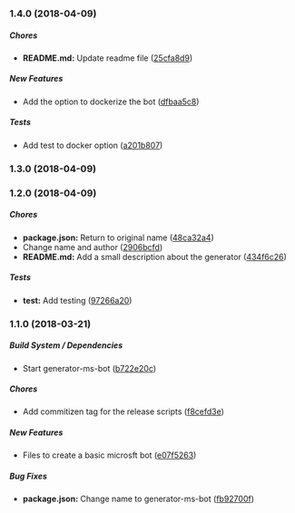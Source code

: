 ### 1.4.0 (2018-04-09)

##### Chores

* **README.md:**  Update readme file ([25cfa8d9](git@raspberrypi:Fran/generator-paco.git/commit/25cfa8d9343cbaad837d33e38b9e8a6db4231d19))

##### New Features

*  Add the option to dockerize the bot ([dfbaa5c8](git@raspberrypi:Fran/generator-paco.git/commit/dfbaa5c8778d7f351d86803700e7f64f752faeb9))

##### Tests

*  Add test to docker option ([a201b807](git@raspberrypi:Fran/generator-paco.git/commit/a201b807aa450e51b81ad0b8748a57a4b2a55300))

### 1.3.0 (2018-04-09)

### 1.2.0 (2018-04-09)

##### Chores

* **package.json:**  Return to original name ([48ca32a4](git@raspberrypi:Fran/generator-paco.git/commit/48ca32a4b94965141624241ce862d2919cc91e55))
*  Change name and author ([2906bcfd](git@raspberrypi:Fran/generator-paco.git/commit/2906bcfdd2e31439ee321fe02a2baca746389c16))
* **README.md:**  Add a small description about the generator ([434f6c26](git@raspberrypi:Fran/generator-paco.git/commit/434f6c269e559a45b719994fb15783ff6eb0ca46))

##### Tests

* **__test__:**  Add testing ([97266a20](git@raspberrypi:Fran/generator-paco.git/commit/97266a204ea0b281138f331a9a3e3c70430867bc))

### 1.1.0 (2018-03-21)

##### Build System / Dependencies

*  Start generator-ms-bot ([b722e20c](git@raspberrypi:Fran/generator-paco.git/commit/b722e20c1f6db458b11375bc2fca37258950930c))

##### Chores

*  Add commitizen tag for the release scripts ([f8cefd3e](git@raspberrypi:Fran/generator-paco.git/commit/f8cefd3eaa1e693e256afa144a50ae93135d5c4b))

##### New Features

*  Files to create a basic microsft bot ([e07f5263](git@raspberrypi:Fran/generator-paco.git/commit/e07f52638239e7dcd27bbf3da8c5c666146e75a2))

##### Bug Fixes

* **package.json:**  Change name to generator-ms-bot ([fb92700f](git@raspberrypi:Fran/generator-paco.git/commit/fb92700fb6ff26874a9284246a12aab135d06c84))

